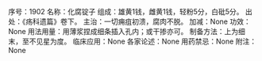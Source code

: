 序号：1902
名称：化腐锭子
组成：雄黄1钱，雌黄1钱，轻粉5分，白砒5分。
出处：《疡科遗篇》卷下。
主治：一切痈疽初溃，腐肉不脱。
加减：None
功效：None
用法用量：用薄浆捏成细条插入孔内；或干掺亦可。
制备方法：上为细末，至不见星为度。
临床应用：None
各家论述：None
用药禁忌：None
附注：None
